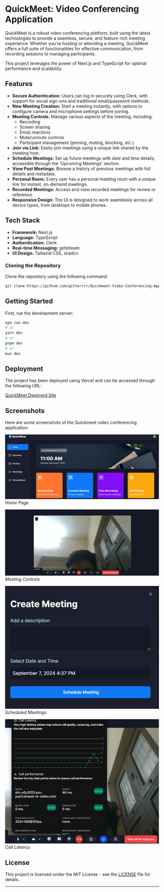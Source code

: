 # QuickMeet: Video Conferencing Application

QuickMeet is a robust video conferencing platform, built using the latest technologies to provide a seamless, secure, and feature-rich meeting experience. Whether you're hosting or attending a meeting, QuickMeet offers a full suite of functionalities for effective communication, from recording sessions to managing participants.

This project leverages the power of Next.js and TypeScript for optimal performance and scalability.

## Features

- **Secure Authentication:** Users can log in securely using Clerk, with support for social sign-ons and traditional email/password methods.
- **New Meeting Creation:** Start a meeting instantly, with options to configure camera and microphone settings before joining.
- **Meeting Controls:** Manage various aspects of the meeting, including:
  - Recording
  - Screen sharing
  - Emoji reactions
  - Mute/unmute controls
  - Participant management (pinning, muting, blocking, etc.)
- **Join via Link:** Easily join meetings using a unique link shared by the meeting host.
- **Schedule Meetings:** Set up future meetings with date and time details, accessible through the 'Upcoming Meetings' section.
- **View Past Meetings:** Browse a history of previous meetings with full details and metadata.
- **Personal Room:** Every user has a personal meeting room with a unique link for instant, on-demand meetings.
- **Recorded Meetings:** Access and view recorded meetings for review or reference.
- **Responsive Design:** The UI is designed to work seamlessly across all device types, from desktops to mobile phones.

## Tech Stack

- **Framework:** Next.js
- **Language:** TypeScript
- **Authentication:** Clerk
- **Real-time Messaging:** getstream
- **UI Design:** Tailwind CSS, shadcn

### Cloning the Repository

Clone the repository using the following command:

```bash
git clone https://github.com/gitterrrr/Quickmeet-Video-Conferencing-Application-using-Next.js.git
```

## Getting Started

First, run the development server:

```bash
npm run dev
# or
yarn dev
# or
pnpm dev
# or
bun dev
```
## Deployment

The project has been deployed using Vercel and can be accessed through the following URL:

[QuickMeet Deployed Site](https://quickmeet-zeta.vercel.app/)

## Screenshots

Here are some screenshots of the Quickmeet video conferencing application:

![Login Page](./public/images/ss1.png)
*Home Page*

![Meeting Controls](./public/images/ss2.png)
*Meeting Controls*

![Scheduled Meetings](./public/images/ss4.png)
*Scheduled Meetings*

![Call Latency](./public/images/ss3.png)
*Call Latency*

## License

This project is licensed under the MIT License - see the [LICENSE](LICENSE) file for details.

---



